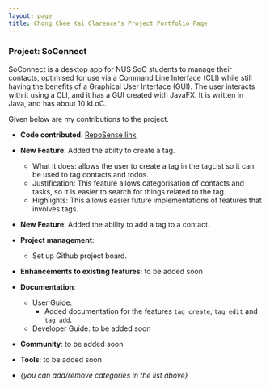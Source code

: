 ```yaml
---
layout: page
title: Chong Chee Kai Clarence's Project Portfolio Page
---
```


### Project: SoConnect

SoConnect is a desktop app for NUS SoC students to manage their contacts, optimised for use via a Command Line Interface (CLI) while still having the benefits of a Graphical User Interface (GUI). The user interacts with it using a CLI, and it has a GUI created with JavaFX. It is written in Java, and has about 10 kLoC.

Given below are my contributions to the project.

* **Code contributed**: [RepoSense link](https://nus-cs2103-ay2223s1.github.io/tp-dashboard/?search=chongcheekaiclarence&breakdown=true)
* **New Feature**: Added the abilty to create a tag.
  * What it does: allows the user to create a tag in the tagList so it can be used to tag contacts and todos.
  * Justification: This feature allows categorisation of contacts and tasks, so it is easier to search for things related to the tag.
  * Highlights: This allows easier future implementations of features that involves tags.
* **New Feature**: Added the ability to add a tag to a contact.
* **Project management**:
    * Set up Github project board.

* **Enhancements to existing features**:
  to be added soon

* **Documentation**:
    * User Guide:
        * Added documentation for the features `tag create`, `tag edit` and `tag add`.
    * Developer Guide:
      to be added soon

* **Community**:
    to be added soon

* **Tools**:
    to be added soon

* _{you can add/remove categories in the list above}_
